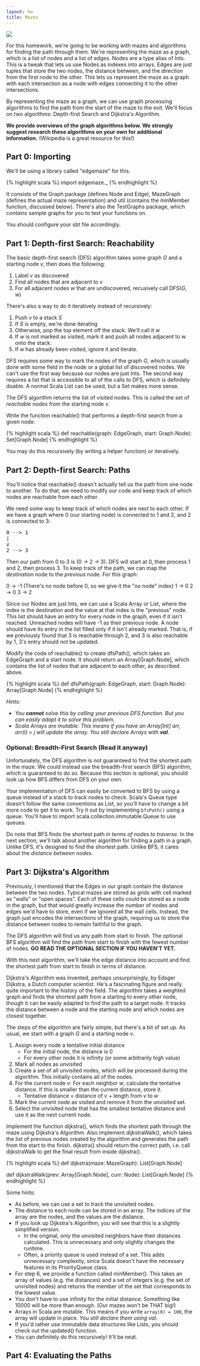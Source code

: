 ```yaml
---
layout: hw
title: Mazes
---
```


<a href="http://xkcd.com/246/">
<img src="http://imgs.xkcd.com/comics/labyrinth_puzzle.png">
</a>

For this homework, we're going to be working with mazes and algorithms for
finding the path through them. We're representing the maze as a graph, which is
a list of nodes and a list of edges. Nodes are a type alias of Ints. This is a
tweak that lets us use Nodes as indexes into arrays. Edges are just tuples that
store the two nodes, the distance between, and the direction from the first node
to the other. This lets us represent the maze as a graph with each intersection
as a node with edges connecting it to the other intersections.

By representing the maze as a graph, we can use graph processing algorithms to
find the path from the start of the maze to the exit. We'll focus on two
algorithms: Depth-first Search and Dijkstra's Algorithm.

**We provide overviews of the graph algorithms below. We strongly suggest
research these algorithms on your own for additional information.** (Wikipedia
is a great resource for this!)

## Part 0: Importing

We'll be using a library called "edgemaze" for this.

{% highlight scala %}
import edgemaze.\_
{% endhighlight %}

It consists of the Graph package (defines Node and Edge), MazeGraph (defines the
actual maze representation) and util (contains the minMember function, discussed
below). There's also the TestGraphs package, which contains sample graphs for
you to test your functions on.

You should configure your sbt file accordingly.

## Part 1: Depth-first Search: Reachability

The basic depth-first search (DFS) algorithm takes some graph *G* and a starting
node *v*, then does the following:

1. Label *v* as discovered
2. Find all nodes that are adjacent to *v*
3. For all adjacent nodes *w* that are undiscovered, recusively call DFS(*G*, *w*)

There's also a way to do it iteratively instead of recursively:

1. Push *v* to a stack *S*
2. If *S* is empty, we're done iterating
3. Otherwise, pop the top element off the stack. We'll call it *w*
4. If *w* is not marked as visited, mark it and push all nodes adjacent to *w*
   onto the stack.
5. If *w* has already been visited, ignore it and iterate.

DFS requires some way to mark the nodes of the graph *G*, which is usually done
with some field in the node or a global list of discovered nodes. We can't use
the first way because our nodes are just Ints. The second way requires a list
that is accessible to all of the calls to DFS, which is definitely doable. A
normal Scala List can be used, but a Set makes more sense.

The DFS algorithm returns the list of visited nodes. This is called the set of
*reachable nodes* from the starting node *v*.

Write the function reachable() that performs a depth-first search from a given
node:

{% highlight scala %}
def reachable(graph: EdgeGraph, start: Graph.Node): Set[Graph.Node]
{% endhighlight %}

You may do this recursively (by writing a helper function) or iteratively.

## Part 2: Depth-first Search: Paths

You'll notice that reachable() doesn't actually tell us the path from one node
to another. To do that, we need to modify our code and keep track of which nodes
are reachable from each other.

We need some way to keep track of which nodes are next to each other. If we have
a graph where 0 (our starting node) is connected to 1 and 2, and 2 is connected
to 3:

<pre>
0 --> 1
|
v
2 --> 3
</pre>

Then our path from 0 to 3 is (0 -> 2 -> 3). DFS will start at 0, then process 1
and 2, then process 3. To keep track of the path, we can map the *destination*
node to the *previous* node. For this graph:

0 -> -1 (There's no node before 0, so we give it the "no node" index)
1 -> 0
2 -> 0
3 -> 2

Since our Nodes are just Ints, we can use a Scala Array or List, where the
index is the destination and the value at that index is the "previous" node.
This list should have an entry for every node in the graph, even if it isn't
reached. Unreached nodes will have -1 as their previous node. A node should have
its entry in the list filled only if it isn't already marked. That is, if we
previously found that 3 is reachable through 2, and 3 is also reachable by 1,
3's entry should *not* be updated.

Modify the code of reachable() to create dfsPath(), which takes an EdgeGraph and
a start node. It should return an Array[Graph.Node], which contains the list of
nodes that are adjacent to each other, as described above.

{% highlight scala %}
def dfsPath(graph: EdgeGraph, start: Graph.Node): Array[Graph.Node]
{% endhighlight %}

*Hints:*
- *You **cannot** solve this by calling your previous DFS function. But you can easily
adapt it to solve this problem.*
- *Scala Arrays are mutable. This means if you have an Array[Int] arr, arr(i) =
  j will update the array. You still declare Arrays with **val**.*

### Optional: Breadth-First Search (Read it anyway)

Unfortunately, the DFS algorithm is not guaranteed to find the shortest path in
the maze. We could instead use the breadth-first search (BFS) algorithm, which
is guaranteed to do so. Because this section is optional, you should look up how
BFS differs from DFS on your own.

Your implementation of DFS can easily be converted to BFS by using a queue
instead of a stack to track nodes to check. Scala's Queue type doesn't
follow the same conventions as List, so you'll have to change a bit more code to
get it to work. Try it out by implementing `bfsPath()` using a queue. You'll
have to import scala.collection.immutable.Queue to use queues.

Do note that BFS finds the shortest path *in terms of nodes to traverse*.
In the next section, we'll talk about another algorithm for finding a path in a
graph. Unlike DFS, it's designed to find the shortest path. Unlike BFS, it cares
about the *distance between nodes*.

## Part 3: Dijkstra's Algorithm

Previously, I mentioned that the Edges in our graph contain the distance between
the two nodes. Typical mazes are stored as grids with cell marked as "walls" or
"open spaces". Each of these cells could be stored as a node in the graph, but
that would greatly increase the number of nodes and edges we'd have to store,
even if we ignored all the wall cells. Instead, the graph just encodes the
intersections of the graph, requiring us to store the distance between nodes to
remain faithful to the graph.

The DFS algorithm will find us any path from start to finish. The optional BFS
algorithm will find the path from start to finish with the fewest number of
nodes. **GO READ THE OPTIONAL SECTION IF YOU HAVEN'T YET.**

With this next algorithm, we'll take the edge distance into account and find the
shortest path from start to finish in terms of distance.

Dijkstra's Algorithm was invented, perhaps unsurprisingly, by Edsger Dijkstra, a
Dutch computer scientist. He's a fascinating figure and really quite important
to the history of the field. The algorithm takes a weighted graph and finds the
shortest path from a starting to every other node, though it can be easily
adapted to find the path to a target node. It tracks the distance between a node
and the starting node and which nodes are closest together.

The steps of the algorithm are fairly simple, but there's a bit of set up.
As usual, we start with a graph *G* and a starting node *v*.

1. Assign every node a tentative initial distance
    - For the initial node, the distance is 0
    - For every other node it is infinity (or some arbitrarily high value)
2. Mark all nodes as unvisited
3. Create a set of all unvisited nodes, which will be processed during the
   algorithm. This initially contains all of the nodes.
4. For the current node *v*: For each neighbor *w*, calculate the tentative
   distance. If this is smaller than the current distance, store it.
    - Tentative distance = distance of *v* + length from *v* to *w*
5. Mark the current node as visited and remove it from the unvisited set.
6. Select the unvisited node that has the smallest tentative distance and use it
   as the next current node.

Implement the function dijkstra(), which finds the shortest path through the
maze using Dijkstra's Algorithm. Also implement dijkstraWalk(), which takes the
list of previous nodes created by the algorithm and generates the path from the
start to the finish. dijkstra() should return the correct path, i.e. call
dijkstraWalk to get the final result from inside dijkstra().

{% highlight scala %}
def dijkstra(maze: MazeGraph): List[Graph.Node]

def dijkstraWalk(prev: Array[Graph.Node], curr: Node): List[Graph.Node]
{% endhighlight %}

Some hints:

- As before, we can use a set to track the unvisited nodes.
- The distance to each node can be stored in an array. The indices of the array
  are the nodes, and the values are the distance.
- If you look up Dijkstra's Algorithm, you will see that this is a slightly
  simplified version.
    - In the original, only the unvisited neighbors have their distances
      calculated. This is unnecessary and only slightly changes the runtime.
    - Often, a priority queue is used instead of a set. This adds unnecessary
      complexity, since Scala doesn't have the necessary features in its
      PriorityQueue class.
- For step 6, we provide a function called minMember(). This takes an array of
  values (e.g. the distances) and a set of integers (e.g. the set of unvisited
  nodes) and returns the member of the set that corresponds to the lowest value.
- You don't have to use infinity for the initial distance. Something like 10000
  will be more than enough. (Our mazes won't be THAT big!)
- Arrays in Scala are mutable. This means if you write `array(0) = 100`, the
  array will update in place. *You still declare them using val.*
- If you'd rather use immutable data structures like Lists, you should check out
  the updated() function.
- You can definitely do this recursively! It'll be neat.

## Part 4: Evaluating the Paths
